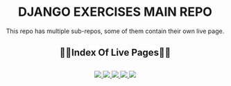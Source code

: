<div align="center">
  <h1>DJANGO EXERCISES MAIN REPO</h1>
  <p>This repo has multiple sub-repos, some of them contain their own live page.</p>
  <h2>🔗📄Index Of Live Pages📄🔗<h2>
</div>

<div align="center">
	<a href="https://ehkarabas.pythonanywhere.com/">
		<img src="https://img.shields.io/badge/flight%20API-%23.svg?&style=for-the-badge&logo=www&logoColor=white%22&color=black">
	</a>
	<a href="https://blogapitest.pythonanywhere.com/swagger/">
		<img src="https://img.shields.io/badge/blog%20API-%23.svg?&style=for-the-badge&logo=www&logoColor=white%22&color=black">
	</a>
	<a href="https://blog-client-ehkarabas.netlify.app/">
		<img src="https://img.shields.io/badge/blog%20APP-%23.svg?&style=for-the-badge&logo=www&logoColor=white%22&color=black">
	</a>
  <a href="http://djangocrudauth.pythonanywhere.com/products/">
		<img src="https://img.shields.io/badge/CRUD%20AUTH%20API-%23.svg?&style=for-the-badge&logo=www&logoColor=white%22&color=black">
	</a>
  <a href="http://drfalgoliapyjsclients.pythonanywhere.com/swagger/">
		<img src="https://img.shields.io/badge/DRF%20W%20ALGOLIA%20&%20CLIENTS-%23.svg?&style=for-the-badge&logo=www&logoColor=white%22&color=black">
	</a>
</div>
